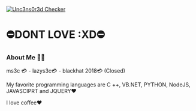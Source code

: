 <a href="http://uncensored.vzpla.net/"><img src="https://i62.servimg.com/u/f62/12/98/31/84/logo10.jpg?v=3&s=200" title="Unc3ns0r3d Checker" alt="Unc3ns0r3d Checker"></a>

# ⛔DONT LOVE :XD⛔


### About Me 👨‍💻

 ms3c 💳 - lazys3c💳 - blackhat 2018💳 (Closed)

My favorite programming languages are C ++, VB.NET, PYTHON, NodeJS, JAVASCIPRT and JQUERY❤

I love coffee❤



